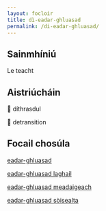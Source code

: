```yaml
---
layout: focloir
title: dì-eadar-ghluasad
permalink: /di-eadar-ghluasad/
---
```


## Sainmhíniú

Le teacht

## Aistriúcháin

&#x1f3f4;&#xe0067;&#xe0062;&#xe0073;&#xe0063;&#xe0074;&#xe007f; díthrasdul

&#x1f3f4;&#xe0067;&#xe0062;&#xe0065;&#xe006e;&#xe0067;&#xe007f; detransition

## Focail chosúla

[eadar-ghluasad](https://faclair.lgbt/eadar-ghluasad)

[eadar-ghluasad laghail](https://faclair.lgbt/eadar-ghluasad-laghail)

[eadar-ghluasad meadaigeach](https://faclair.lgbt/eadar-ghluasad-meadaigeach)

[eadar-ghluasad sòisealta](https://faclair.lgbt/eadar-ghluasad-soisealta)